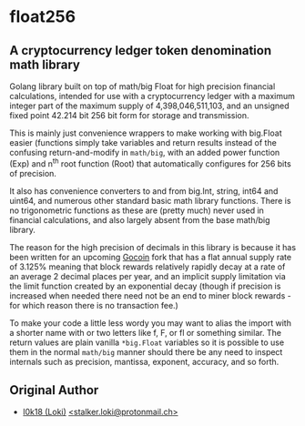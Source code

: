 # float256

## A cryptocurrency ledger token denomination math library

Golang library built on top of math/big Float for high precision financial
calculations, intended for use with a cryptocurrency ledger with a maximum
integer part of the maximum supply of 4,398,046,511,103, and an unsigned fixed
point 42.214 bit 256 bit form for storage and transmission.

This is mainly just convenience wrappers to make working with big.Float easier
(functions simply take variables and return results instead of the confusing
return-and-modify in `math/big`, with an added power function (Exp) and
n<sup>th</sup> root function (Root) that automatically configures for 256 bits
of precision.

It also has convenience converters to and from big.Int, string, int64 and
uint64, and numerous other standard basic math library functions. There is no
trigonometric functions as these are (pretty much) never used in financial
calculations, and also largely absent from the base math/big library.

The reason for the high precision of decimals in this library is because it has
been written for an upcoming [Gocoin](https://github.com/piotrnar/gocoin) fork
that has a flat annual supply rate of 3.125% meaning that block rewards
relatively rapidly decay at a rate of an average 2 decimal places per year, and
an implicit supply limitation via the limit function created by an exponential
decay (though if precision is increased when needed there need not be an end to
miner block rewards - for which reason there is no transaction fee.)

To make your code a little less wordy you may want to alias the import with a
shorter name with or two letters like f, F, or fl or something similar. The
return values are plain vanilla `*big.Float` variables so it is possible to use
them in the normal `math/big` manner should there be any need to inspect
internals such as precision, mantissa, exponent, accuracy, and so forth.

## Original Author

- [l0k18 (Loki)](https://github.com/l0k18)
  [\<stalker.loki@protonmail.ch\>](mailto:stalker.loki@protonmail.ch)
